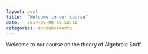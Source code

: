 ```yaml
---
layout: post
title:  "Welcome to our course"
date:   2014-08-08 10:52:10
categories: announcements 
---
```


Welcome to our course on the theory of Algebraic Stuff.

